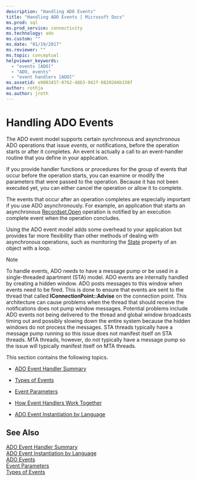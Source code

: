```yaml
---
description: "Handling ADO Events"
title: "Handling ADO Events | Microsoft Docs"
ms.prod: sql
ms.prod_service: connectivity
ms.technology: ado
ms.custom: ""
ms.date: "01/19/2017"
ms.reviewer: ""
ms.topic: conceptual
helpviewer_keywords: 
  - "events [ADO]"
  - "ADO, events"
  - "event handlers [ADO]"
ms.assetid: e9003457-0762-48b3-942f-0820266b158f
author: rothja
ms.author: jroth
---
```

# Handling ADO Events
The ADO event model supports certain synchronous and asynchronous ADO operations that issue *events*, or notifications, before the operation starts or after it completes. An event is actually a call to an event-handler routine that you define in your application.  
  
 If you provide handler functions or procedures for the group of events that occur before the operation starts, you can examine or modify the parameters that were passed to the operation. Because it has not been executed yet, you can either cancel the operation or allow it to complete.  
  
 The events that occur after an operation completes are especially important if you use ADO asynchronously. For example, an application that starts an asynchronous [Recordset.Open](../../reference/ado-api/open-method-ado-recordset.md) operation is notified by an execution complete event when the operation concludes.  
  
 Using the ADO event model adds some overhead to your application but provides far more flexibility than other methods of dealing with asynchronous operations, such as monitoring the [State](../../reference/ado-api/state-property-ado.md) property of an object with a loop.  
  
> [!NOTE]
>  To handle events, ADO needs to have a message pump or be used in a single-threaded apartment (STA) model. ADO events are internally handled by creating a hidden window. ADO posts messages to this window when events need to be fired. This is done to ensure that events are sent to the thread that called **IConnectionPoint::Advise** on the connection point. This architecture can cause problems when the thread that should receive the notifications does not pump window messages. Potential problems include ADO events not being delivered to the thread and global window broadcasts timing out and possibly slowing down the entire system because the hidden windows do not process the messages. STA threads typically have a message pump running so this issue does not manifest itself on STA threads. MTA threads, however, do not typically have a message pump so the issue will typically manifest itself on MTA threads.  
  
 This section contains the following topics.  
  
-   [ADO Event Handler Summary](./ado-event-handler-summary.md)  
  
-   [Types of Events](./types-of-events.md)  
  
-   [Event Parameters](./event-parameters.md)  
  
-   [How Event Handlers Work Together](./how-event-handlers-work-together.md)  
  
-   [ADO Event Instantiation by Language](./ado-event-instantiation-by-language.md)  
  
## See Also  
 [ADO Event Handler Summary](./ado-event-handler-summary.md)   
 [ADO Event Instantiation by Language](./ado-event-instantiation-by-language.md)   
 [ADO Events](../../reference/ado-api/ado-events.md)   
 [Event Parameters](./event-parameters.md)   
 [Types of Events](./types-of-events.md)